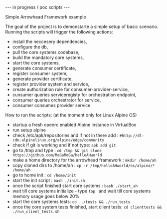--- in progress / poc scripts --- 

Simple Arrowhead Framework example

The goal of the project is to demonstarte a simple setup of basic scenario.
Running the scripts will trigger the following actions: 
- install the neccesery dependencies, 
- configure the db, 
- pull the core systems codebase,  
- build the mandatory core systems, 
- start the core systems,
- generate consumer certificate,
- register consumer system,
- generate provider certificate,
- register provider system and service,
- create authorization rule for consumer-provider-service,
- cunsumer queries serviceregisty for orchestration endpoint,
- consumer queries orchestrator for service,
- consumer consumes provider service.

How to run the scripts:
(at the moment only for Linux Alpine OS)
- startup a fresh openrc enabled Alpine instance in VirtualBox
- run setup alpine
- check /etc/apk/repositories and if not in there add : ``` #http://dl-cdn.alpinelinux.org/alpine/edge/community ```
- check if git is working and if not type: ```apk add git ```
- go to /tmp and type : ``` cd /tmp && git clone https://github.com/MaGaMeGa/helloAHworld ```
- make a home directory for the arrowhead framework : ``` mkdir /home/ah ```
- copy cloned dirs to /home/ah : ``` cp -r /tmp/helloAHworld/os/alpine/* /home/ah ```
- go to home init : ```cd /home/init```
- start the init script : ```bash ./init.sh ```
- once the script finished start core systems : ```bash ./start_ah ```  
- wait till core systems initialize - type ```top ```  and wait till core systems memory usage goes below 20% 
- start the core systems tests: ```cd ../tests && ./run_tests ``` 
- once the core system tests finished, start client tests: ```cd clienttests && ./run_client_tests.sh ``` 

